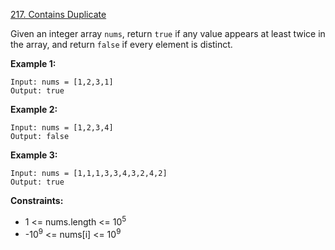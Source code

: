 [217. Contains Duplicate](https://leetcode.com/problems/contains-duplicate)

Given an integer array `nums`, return `true` if any value appears at least twice in the array, and return `false` if every element is distinct.

**Example 1:**
```
Input: nums = [1,2,3,1]
Output: true
```

**Example 2:**
```
Input: nums = [1,2,3,4]
Output: false
```
**Example 3:**
```
Input: nums = [1,1,1,3,3,4,3,2,4,2]
Output: true
```

**Constraints:**
* 1 <= nums.length <= 10<sup>5</sup>
* -10<sup>9</sup> <= nums[i] <= 10<sup>9</sup>